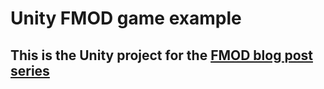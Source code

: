 # Unity FMOD game example
## This is the Unity project for the [FMOD blog post series](https://www.egill.rocks/blog/fmod/unity-game-example)
